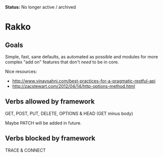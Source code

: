 
**Status:** No longer active / archived


Rakko
=====

## Goals

Simple, fast, sane defaults, as automated as possible and modules for more
complex "add on" features that don't *need* to be in core.

Nice resources:
- http://www.vinaysahni.com/best-practices-for-a-pragmatic-restful-api
- http://zacstewart.com/2012/04/14/http-options-method.html

## Verbs allowed by framework

GET, POST, PUT, DELETE, OPTIONS & HEAD (GET minus body)

Maybe PATCH will be added in future.

## Verbs blocked by framework

TRACE & CONNECT
